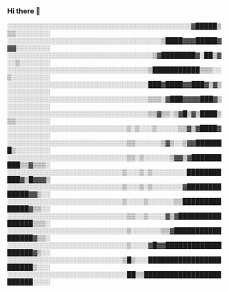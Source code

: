 ### Hi there 👋
<p>░░░░░░░░░░░░░░░░░░░░░░░░░░░░░░░░░░░░░░░░░░░▓█████▒▒▒░░░░░░░░
░░░░░░░░░░░░░░░░░░░░░░░░░░░░░░░░░░░░▒████▓▓▓█████▓▓▓░░░░░░░░
░░░░░░░░░░░░░░░░░░░░░░░░░░░░░░░░░░▒▓████████▓░██▒▓░░▒░░░░░░░
░░░░░░░░░░░░░░░░░░░░░░░░░░░░░░░░░▒███████████▒▒▒░░▒░░░░░░░░░
░░░░░░░░░░░░░░░░░░░░░░░░░░░░░░░░░███▓████▓▓███▓▒▓▒░░░░░░░░░░
░░░░░░░░░░░░░░░░░░░░░░░░░░░░░░░░░▒▒▒░▓███▓▓▓▓███▓▒░░░░░░░░░░
░░░░░░░░░░░░░░░░░░░░░░░░░░░░░░░░░▒▒▓▒▒░▒▓█▒▓▒████▒▒▒░░░░░░░░
░░░░░░░░░░░░░░░░░░░░░░░░░░░░▒░▒░░░▒░░░░░▒▒▓▒▓████▓░░░░░░░░░░
░░░░░░░░░░░░░░░░░░░░░░░░░░░░▒▒░░░░░░▒▓▒░░▒▓▓███████▒░░░░░░░░
░░░░░░░░░░░░░░░░░░░░░░░░░░░░▒▒░▒░░░░░░▒▓▓▒▓██████████▒▒▓▒▒▒░
░░░░░░░░░░░░░░░░░░░░░░░░░░░▒░░░▒░▒░░░░░░░░███████████▓▒█▓▓▓▒
░░░░░░░░░░░░░░░░░░░░░░░░░░░▒░░░▒░▒░░░░░░░▓█████████████▓▓▒░░
░░░░░░░░░░░░░░░░░░░░░░░░░░░▒░░░░▒░░░░░░▒▒██████████████▓▒▒░░
░░░░░░░░░░░░░░░░░░░░░░░░░░░░▒▒░░▒░░░░▓▒▓████████████████▒▒▒░
░░░░░░░░░░░░░░░░░░░░░░░░░░░░▒░░░░░░░▒▒▓█████████████████▓▒▒░
░░░░░░░░░░░░░░░░░░░░░░░░░░░░▒░░░░▓█▓▓███████████████████▓▒░░
░░░░░░░░░░░░░░░░░░░░░░░░░░░▒█▒░░░███████████████████████▒░░░
░░░░░░░░░░░░░░░░░░░░░░░░░░░░██▒▒████████████████████████░░░░
</p>
<!--
**mishagodovanuk/mishagodovanuk** is a ✨ _special_ ✨ repository because its `README.md` (this file) appears on your GitHub profile.

Here are some ideas to get you started:

- 🔭 I’m currently working on ...
- 🌱 I’m currently learning ...
- 👯 I’m looking to collaborate on ...
- 🤔 I’m looking for help with ...
- 💬 Ask me about ...
- 📫 How to reach me: ...
- 😄 Pronouns: ...
- ⚡ Fun fact: ...
-->
